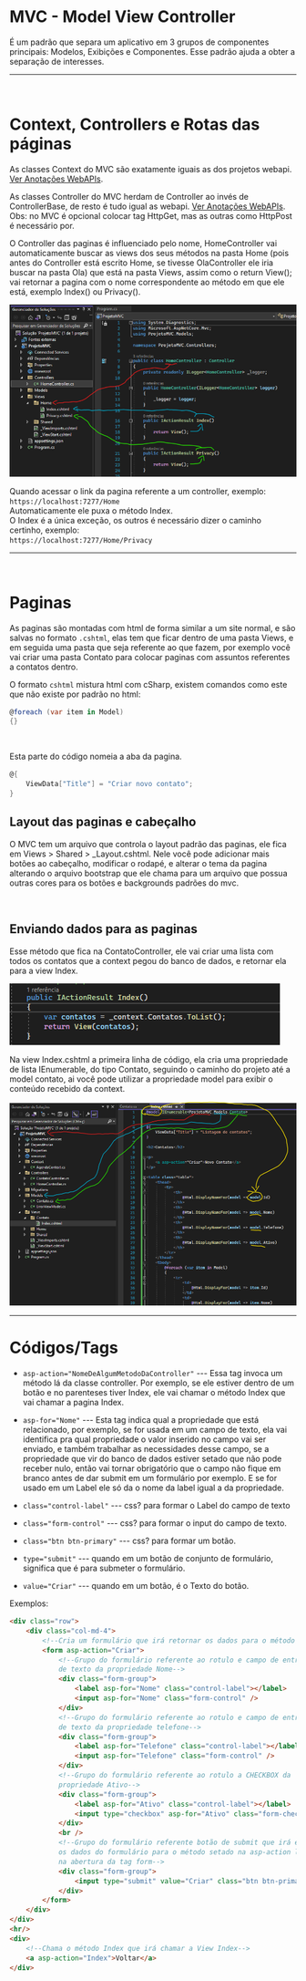 # MVC - Model View Controller

É um padrão que separa um aplicativo em 3 grupos de componentes principais:
Modelos, Exibições e Componentes. Esse padrão ajuda a obter a separação de interesses.

---

</br>

# Context, Controllers e Rotas das páginas

As classes Context do MVC são exatamente iguais as dos projetos webapi. [Ver Anotações WebAPIs](../5%20-%20APIs%20com%20C%23/Anota%C3%A7%C3%B5es%20WebAPIs.md).

As classes Controller do MVC herdam de Controller ao invés de ControllerBase, de resto é tudo igual as webapi. [Ver Anotações WebAPIs](../5%20-%20APIs%20com%20C%23/Anota%C3%A7%C3%B5es%20WebAPIs.md).
Obs: no MVC é opcional colocar tag HttpGet, mas as outras como HttpPost é necessário por.

O Controller das paginas é influenciado pelo nome, HomeController vai automaticamente buscar as views dos seus métodos na pasta Home (pois antes do Controller está escrito Home, se tivesse OlaController ele iria buscar na pasta Ola) que está na pasta Views, assim como o return View(); vai retornar a pagina com o nome correspondente ao método em que ele está, exemplo Index() ou Privacy().

![MarcacoesComoRotasFuncionam](imgs/MarcacoesComoRotasFuncionam.png)

Quando acessar o link da pagina referente a um controller, exemplo:  
`https://localhost:7277/Home`  
Automaticamente ele puxa o método Index.  
O Index é a única exceção, os outros é necessário dizer o caminho certinho, exemplo:  
`https://localhost:7277/Home/Privacy`

---

</br>

# Paginas

As paginas são montadas com html de forma similar a um site normal, e são salvas no formato `.cshtml`, elas tem que ficar dentro de uma pasta Views, e em seguida uma pasta que seja referente ao que fazem, por exemplo você vai criar uma pasta Contato para colocar paginas com assuntos referentes a contatos dentro.

O formato `cshtml` mistura html com cSharp, existem comandos como este que não existe por padrão no html:
```c#
@foreach (var item in Model)
{}
```
<br>

Esta parte do código nomeia a aba da pagina.
```c#
@{
    ViewData["Title"] = "Criar novo contato";
}
```

## Layout das paginas e cabeçalho
O MVC tem um arquivo que controla o layout padrão das paginas, ele fica em Views > Shared > _Layout.cshtml.
Nele você pode adicionar mais botões ao cabeçalho, modificar o rodapé, e alterar o tema da pagina alterando o arquivo bootstrap que ele chama para um arquivo que possua outras cores para os botões e backgrounds padrões do mvc.


<br>

## Enviando dados para as paginas

Esse método que fica na ContatoController, ele vai criar uma lista com todos os contatos que a context pegou do banco de dados, e retornar ela para a view Index.

![IndexContato](imgs/IndexContato.png)

Na view Index.cshtml a primeira linha de código, ela cria uma propriedade de lista IEnumerable, do tipo Contato, seguindo o caminho do projeto até a model contato, ai você pode utilizar a propriedade model para exibir o conteúdo recebido da context.

![Pagina-CSHTML](imgs/Pagina-CSHTML.png)

---

# Códigos/Tags



- `asp-action="NomeDeAlgumMetodoDaController"` --- Essa tag invoca um método lá da classe controller. Por exemplo, se ele estiver dentro de um botão e no parenteses tiver Index, ele vai chamar o método Index que vai chamar a pagina Index.

- `asp-for="Nome"` --- Esta tag indica qual a propriedade que está relacionado, por exemplo, se for usada em um campo de texto, ela vai identifica pra qual propriedade o valor inserido no campo vai ser enviado, e também trabalhar as necessidades desse campo, se a propriedade que vir do banco de dados estiver setado que não pode receber nulo, então vai tornar obrigatório que o campo não fique em branco antes de dar submit em um formulário por exemplo. E se for usado em um Label ele só da o nome da label igual a da propriedade.

- `class="control-label"` --- css? para formar o Label do campo de texto
- `class="form-control"` --- css? para formar o input do campo de texto.
- `class="btn btn-primary"` --- css? para formar um botão.
- `type="submit"` --- quando em um botão de conjunto de formulário, significa que é para submeter o formulário.
- `value="Criar"` --- quando em um botão, é o Texto do botão.

Exemplos:

```html
<div class="row">
    <div class="col-md-4">
        <!--Cria um formulário que irá retornar os dados para o método Criar-->
        <form asp-action="Criar">
            <!--Grupo do formulário referente ao rotulo e campo de entrada
            de texto da propriedade Nome-->
            <div class="form-group">
                <label asp-for="Nome" class="control-label"></label>
                <input asp-for="Nome" class="form-control" />
            </div>
            <!--Grupo do formulário referente ao rotulo e campo de entrada
            de texto da propriedade telefone-->
            <div class="form-group">
                <label asp-for="Telefone" class="control-label"></label>
                <input asp-for="Telefone" class="form-control" />
            </div>
            <!--Grupo do formulário referente ao rotulo a CHECKBOX da
            propriedade Ativo-->
            <div class="form-group">
                <label asp-for="Ativo" class="control-label"></label>
                <input type="checkbox" asp-for="Ativo" class="form-check-input" />
            </div>
            <br />
            <!--Grupo do formulário referente botão de submit que irá enviar
            os dados do formulário para o método setado na asp-action localizada
            na abertura da tag form-->
            <div class="form-group">
                <input type="submit" value="Criar" class="btn btn-primary" />
            </div>
        </form>
    </div>
</div>
<hr/>
<div>
    <!--Chama o método Index que irá chamar a View Index-->
    <a asp-action="Index">Voltar</a>
</div>
```